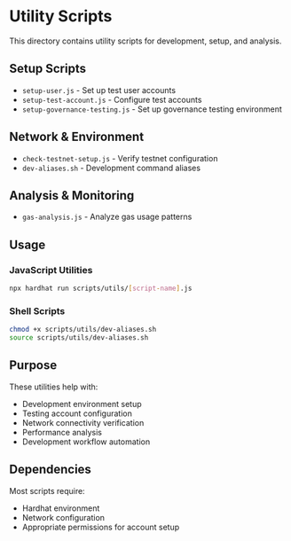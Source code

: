 # Utility Scripts

This directory contains utility scripts for development, setup, and analysis.

## Setup Scripts

- `setup-user.js` - Set up test user accounts
- `setup-test-account.js` - Configure test accounts
- `setup-governance-testing.js` - Set up governance testing environment

## Network & Environment

- `check-testnet-setup.js` - Verify testnet configuration
- `dev-aliases.sh` - Development command aliases

## Analysis & Monitoring

- `gas-analysis.js` - Analyze gas usage patterns

## Usage

### JavaScript Utilities

```bash
npx hardhat run scripts/utils/[script-name].js
```

### Shell Scripts

```bash
chmod +x scripts/utils/dev-aliases.sh
source scripts/utils/dev-aliases.sh
```

## Purpose

These utilities help with:

- Development environment setup
- Testing account configuration
- Network connectivity verification
- Performance analysis
- Development workflow automation

## Dependencies

Most scripts require:

- Hardhat environment
- Network configuration
- Appropriate permissions for account setup
